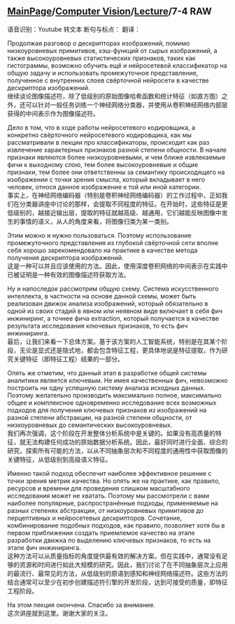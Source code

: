 ## [MainPage](../../index.md)/[Computer Vision](../README.md)/[Lecture](../Lecture.md)/7-4 RAW

语音识别：Youtube 转文本
断句与标点：
翻译：

Продолжая разговор о дескрипторах изображений, помимо низкоуровневых примитивов, хэш-функций от сырых изображений, а также высокоуровневых статистических признаков, таких как гистограммы, возможно обучить ещё и нейросетевой классификатор на общую задачу и использовать промежуточное представление, полученное с внутренних слоев свёрточной нейросети в качестве дескриптора изображений.  
继续谈论图像描述符，除了低级别的原始图像哈希函数和统计特征（如直方图）之外，还可以针对一般任务训练一个神经网络分类器，并使用从卷积神经网络内部层获得的中间表示作为图像描述符。

Дело в том, что в ходе работы нейросетевого кодировщика, а конкретно свёрточного нейросетевого кодировщика, как мы рассматривали в лекции про классификаторы, происходит как раз извлечение характерных признаков разной степени общности. В начале признаки являются более низкоуровневыми, и чем ближе извлекаемые фичи к выходному слою, тем более высокоуровневые и общие признаки, тем более они ответственны за семантику происходящего на изображении с точки зрения смысла, который вкладывает в него человек, относя данное изображение к той или иной категории.  
事实上，在神经网络编码器（特别是卷积神经网络编码器）的工作过程中，正如我们在分类器讲座中讨论的那样，会提取不同程度的特征。在开始时，这些特征是更低级别的，越接近输出层，提取的特征就越高级、越通用，它们越能反映图像中发生的事情的语义，从人的角度来看，将图像归类为某一类别。

Этим можно и нужно пользоваться. Поэтому использование промежуточного представления из глубокой свёрточной сети вполне себя хорошо зарекомендовало на практике в качестве метода получения дескриптора изображений.  
这是一种可以并且应该使用的方法。因此，使用深度卷积网络的中间表示在实践中已被证明是一种有效的图像描述符获取方法。

Ну и напоследок рассмотрим общую схему. Система искусственного интеллекта, в частности на основе данной схемы, может быть реализован движок анализа изображений, который обязательно в одной из своих стадий в явном или неявном виде включает в себя фич инжиниринг, а точнее фича extraction, который получается в качестве результата исследования ключевых признаков, то есть фич инжиниринга.  
最后，让我们来看一下总体方案。基于该方案的人工智能系统，特别是在其某个阶段，无论是显式还是隐式地，都会包含特征工程，更具体地说是特征提取，作为研究关键特征（即特征工程）结果的一部分。

Опять же отметим, что данный этап в разработке общей системы аналитики является ключевым. Не имея качественных фич, невозможно построить ни одну успешную систему анализа исходных данных. Поэтому желательно производить максимально полное, максимально общее и комплексное одновременно исследование всех возможных подходов для получения ключевых признаков из изображений на разной степени абстракции, на разной степени общности, от низкоуровневых до семантических высокоуровневых.  
我们再次强调，这个阶段在开发整体分析系统中是关键的。如果没有高质量的特征，就无法构建任何成功的原始数据分析系统。因此，最好同时进行全面、综合的研究，探索所有可能的方法，以从不同抽象层次和不同程度的通用性中获取图像的关键特征，从低级别到高级语义特征。

Именно такой подход обеспечит наиболее эффективное решение с точки зрения метрик качества. Но опять же на практике, как правило, ресурсов и времени для проведения слишком масштабного исследования может не хватать. Поэтому мы рассмотрели с вами наиболее популярные, распространённые подходы, применяемые на разных степенях абстракции, от низкоуровневых примитивов до перцептивных и нейросетевых дескрипторов. Сочетание, комбинирование подобных подходов, как правило, позволяет хотя бы в первом приближении создать приемлемое качество на этапе разработки движка по выделению ключевых признаков, то есть на этапе фич инжиниринга.  
这种方法可以从质量指标的角度提供最有效的解决方案。但在实践中，通常没有足够的资源和时间进行如此大规模的研究。因此，我们讨论了在不同抽象层次上应用的最流行、最常见的方法，从低级别的原语到感知和神经网络描述符。这些方法的结合通常可以至少在初步创建描述符引擎的开发阶段，达到可接受的质量，即特征工程阶段。

На этом лекция окончена. Спасибо за внимание.  
这次讲座就到这里。谢谢大家的关注。